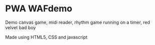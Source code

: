 # PWA WAFdemo

Demo canvas game, midi reader, rhythm game running on a timer, red velvet bad boy

Made using HTML5, CSS and javascript
